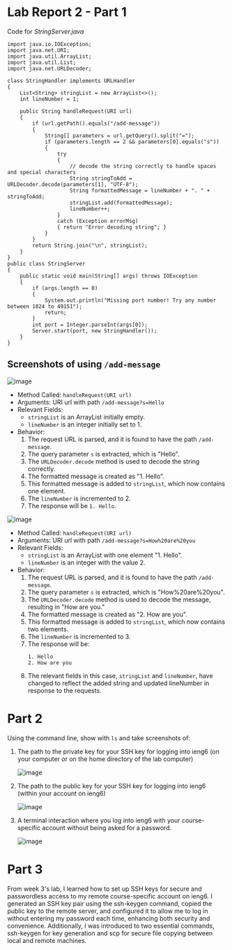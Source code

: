 # Lab Report 2 - Part 1
Code for *StringServer.java*
```
import java.io.IOException;
import java.net.URI;
import java.util.ArrayList;
import java.util.List;
import java.net.URLDecoder;

class StringHandler implements URLHandler 
{
    List<String> stringList = new ArrayList<>();
    int lineNumber = 1;

    public String handleRequest(URI url) 
    {
        if (url.getPath().equals("/add-message")) 
        {
            String[] parameters = url.getQuery().split("=");
            if (parameters.length == 2 && parameters[0].equals("s")) 
            {
                try 
                {
                    // decode the string correctly to handle spaces and special characters
                    String stringToAdd = URLDecoder.decode(parameters[1], "UTF-8");
                    String formattedMessage = lineNumber + ". " + stringToAdd;
                    stringList.add(formattedMessage);
                    lineNumber++;
                } 
                catch (Exception errorMsg) 
                { return "Error decoding string"; }
            }
        }
        return String.join("\n", stringList);
    }
}
public class StringServer 
{
    public static void main(String[] args) throws IOException 
    {
        if (args.length == 0) 
        {
            System.out.println("Missing port number! Try any number between 1024 to 49151");
            return;
        }
        int port = Integer.parseInt(args[0]);
        Server.start(port, new StringHandler());
    }
}
```
## Screenshots of using `/add-message`
![image](https://github.com/xIvanTKx/cse15l-lab-reports/assets/110268085/91d8f37e-085a-4383-b55b-dca9c107a1cd)
- Method Called: `handleRequest(URI url)`
- Arguments: URI url with path `/add-message?s=Hello`
- Relevant Fields:
   - `stringList` is an ArrayList initially empty.
   - `lineNumber` is an integer initially set to 1.
- Behavior:
  1. The request URL is parsed, and it is found to have the path `/add-message`.
  2. The query parameter `s` is extracted, which is "Hello".
  3. The `URLDecoder.decode` method is used to decode the string correctly.
  4. The formatted message is created as "1. Hello".
  5. This formatted message is added to `stringList`, which now contains one element.
  6. The `lineNumber` is incremented to 2.
  7. The response will be `1. Hello`.

![image](https://github.com/xIvanTKx/cse15l-lab-reports/assets/110268085/cecacc30-ad33-419a-9e3a-f258ce17b6b6)
- Method Called: `handleRequest(URI url)`
- Arguments: URI url with path `/add-message?s=How%20are%20you`
- Relevant Fields:
   - `stringList` is an ArrayList with one element "1. Hello".
   - `lineNumber` is an integer with the value 2.
- Behavior:
  1. The request URL is parsed, and it is found to have the path `/add-message`.
  2. The query parameter `s` is extracted, which is "How%20are%20you".
  3. The `URLDecoder.decode` method is used to decode the message, resulting in "How are you."
  4. The formatted message is created as "2. How are you".
  5. This formatted message is added to `stringList`, which now contains two elements.
  6. The `lineNumber` is incremented to 3.
  7. The response will be:
     ```
     1. Hello
     2. How are you
     ```
  8. The relevant fields in this case, `stringList` and `lineNumber`, have changed to reflect the added string and updated lineNumber in response to the requests.

# Part 2
Using the command line, show with `ls` and take screenshots of:
1. The path to the private key for your SSH key for logging into ieng6 (on your computer or on the home directory of the lab computer)

    ![image](https://github.com/xIvanTKx/cse15l-lab-reports/assets/110268085/c3bd8d4b-4abf-47ca-bdde-9923de36d256)

2. The path to the public key for your SSH key for logging into ieng6 (within your account on ieng6)

    ![image](https://github.com/xIvanTKx/cse15l-lab-reports/assets/110268085/8ba879f7-33ab-4ce5-8f18-c79e5e96dec7)

3. A terminal interaction where you log into ieng6 with your course-specific account without being asked for a password.

    ![image](https://github.com/xIvanTKx/cse15l-lab-reports/assets/110268085/78a3bf00-aa43-4a76-9beb-1a3e2a12a45c)

# Part 3
From week 3's lab, I learned how to set up SSH keys for secure and passwordless access to my remote course-specific account on ieng6. I generated an SSH key pair using the ssh-keygen command, copied the public key to the remote server, and configured it to allow me to log in without entering my password each time, enhancing both security and convenience. Additionally, I was introduced to two essential commands, ssh-keygen for key generation and scp for secure file copying between local and remote machines.
